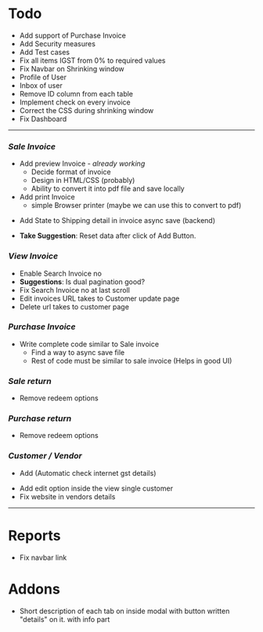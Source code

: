 # Todo

- Add support of Purchase Invoice
- Add Security measures
- Add Test cases
- Fix all items IGST from 0% to required values
- Fix Navbar on Shrinking window
- Profile of User
- Inbox of user
- Remove ID column from each table
- Implement check on every invoice
- Correct the CSS during shrinking window
- Fix Dashboard
<hr />

### *Sale Invoice*
- Add preview Invoice - *already working*
  - Decide format of invoice
  - Design in HTML/CSS (probably)
  - Ability to convert it into pdf file and save locally 
- Add print Invoice
  - simple Browser printer (maybe we can use this to convert to pdf)
<!-- - Fix Delete trxn addon button  - After refreshing page, delete button stop working correctly - Fixed -->
<!-- - Add edit button to trxn addon - I think its better not to add it. -->
<!-- - Change sessionStorage to localStorage -->
<!-- - Remove all console.log methods -->
<!-- - Make all inputs in trxn addon disabled (to prevent miscalculation) - The name input can be left enabled -->
<!-- - Put a loading screen during save invoice async -->
<!-- - Show error in the modal dialog after save_invoice press - done -->
- Add State to Shipping detail in invoice async save (backend)
<!-- - Add CGST to "tax percent" -> "CGST tax percent" in Add Item modal and in the table. -->
- **Take Suggestion**: Reset data after click of Add Button.  
<!-- - Handle the Async in backend and return appropriate statuses - *already working* -->
### *View Invoice*
- Enable Search Invoice no
- **Suggestions**: Is dual pagination good? 
- Fix Search Invoice no at last scroll
- Edit invoices URL takes to Customer update page
- Delete url takes to customer page
### *Purchase Invoice*
- Write complete code similar to Sale invoice
  - Find a way to async save file
  - Rest of code must be similar to sale invoice (Helps in good UI)
### *Sale return*
- Remove redeem options
### *Purchase return*
- Remove redeem options

### *Customer / Vendor*
<!-- - Add Checking for valid GST (Automatic check internet if possible) -->
- Add (Automatic check internet gst details)
<!-- - Add Checking for valid PAN card (Automatic check internet if possible) -->
- Add edit option inside the view single customer
- Fix website in vendors details
<hr />

# Reports 
- Fix navbar link

# Addons
- Short description of each tab on inside modal with button written "details" on it. with info part
